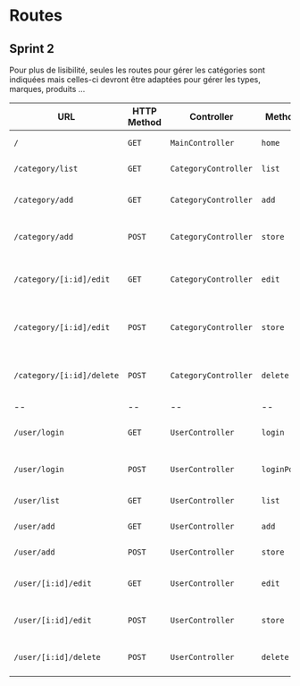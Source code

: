 # Routes

## Sprint 2

Pour plus de lisibilité, seules les routes pour gérer les catégories sont indiquées mais celles-ci devront être adaptées pour gérer les types, marques, produits ...

| URL | HTTP Method | Controller | Method | Title | Content | Comment |
|--|--|--|--|--|--|--|
| `/` | `GET` | `MainController` | `home` | Backoffice oShop | Backoffice dashboard | - |
| `/category/list` | `GET`| `CategoryController` | `list` | Liste des catégories | Categories list | - |
| `/category/add` | `GET`| `CategoryController` | `add` | Ajouter une catégorie | Form to add a category | - |
| `/category/add` | `POST`| `CategoryController` | `store` | Ajouter une catégorie | Category add | - |
| `/category/[i:id]/edit` | `GET`| `CategoryController` | `edit` | Éditer une catégorie | Form to update a category | [i:id] is the category to update |
| `/category/[i:id]/edit` | `POST`| `CategoryController` | `store` | Éditer une catégorie | Category edit | [i:id] is the category to update |
| `/category/[i:id]/delete` | `POST`| `CategoryController` | `delete` | Supprimer une catégorie | Category delete | [i:id] is the category to delete |
| -- | -- | -- | -- | -- | -- | -- |
| `/user/login` | `GET`| `UserController` | `login` | Connexion d'un utilisateur | Form to login a user | - |
| `/user/login` | `POST`| `UserController` | `loginPost` | Connexion d'un utilisateur | User login | - |
| `/user/list` | `GET`| `UserController` | `list` | Liste des utilisateurs | Users list | - |
| `/user/add` | `GET`| `UserController` | `add` | Ajouter un utilisateur | Form to add a user | - |
| `/user/add` | `POST`| `UserController` | `store` | Ajouter un utilisateur | User add | - |
| `/user/[i:id]/edit` | `GET`| `UserController` | `edit` | Éditer un utilisateur | Form to update a user | [i:id] is the user to update |
| `/user/[i:id]/edit` | `POST`| `UserController` | `store` | Éditer un utilisateur | Form to update a user | [i:id] is the user to update |
| `/user/[i:id]/delete` | `POST`| `UserController` | `delete` | Supprimer un utilisateur | User delete | [i:id] is the user to delete |
